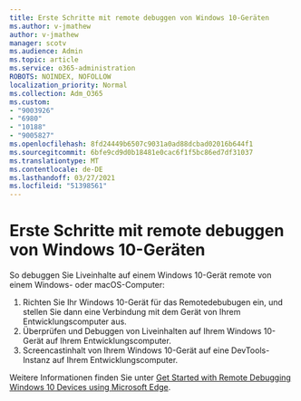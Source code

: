 ```yaml
---
title: Erste Schritte mit remote debuggen von Windows 10-Geräten
ms.author: v-jmathew
author: v-jmathew
manager: scotv
ms.audience: Admin
ms.topic: article
ms.service: o365-administration
ROBOTS: NOINDEX, NOFOLLOW
localization_priority: Normal
ms.collection: Adm_O365
ms.custom:
- "9003926"
- "6980"
- "10188"
- "9005827"
ms.openlocfilehash: 8fd24449b6507c9031a0ad88dcbad02016b644f1
ms.sourcegitcommit: 6bfe9cd9d0b18481e0cac6f1f5bc86ed7df31037
ms.translationtype: MT
ms.contentlocale: de-DE
ms.lasthandoff: 03/27/2021
ms.locfileid: "51398561"
---
```

# <a name="get-started-with-remotely-debugging-windows-10-devices"></a>Erste Schritte mit remote debuggen von Windows 10-Geräten

So debuggen Sie Liveinhalte auf einem Windows 10-Gerät remote von einem Windows- oder macOS-Computer:

1. Richten Sie Ihr Windows 10-Gerät für das Remotedebubugen ein, und stellen Sie dann eine Verbindung mit dem Gerät von Ihrem Entwicklungscomputer aus.
2. Überprüfen und Debuggen von Liveinhalten auf Ihrem Windows 10-Gerät auf Ihrem Entwicklungscomputer.
3. Screencastinhalt von Ihrem Windows 10-Gerät auf eine DevTools-Instanz auf Ihrem Entwicklungscomputer.

Weitere Informationen finden Sie unter [Get Started with Remote Debugging Windows 10 Devices using Microsoft Edge](https://go.microsoft.com/fwlink/?linkid=2142172).
